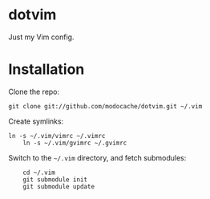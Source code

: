 # dotvim

Just my Vim config.

# Installation

Clone the repo:

    git clone git://github.com/modocache/dotvim.git ~/.vim
		
Create symlinks:

    ln -s ~/.vim/vimrc ~/.vimrc
		ln -s ~/.vim/gvimrc ~/.gvimrc

Switch to the `~/.vim` directory, and fetch submodules:

		cd ~/.vim
		git submodule init
		git submodule update

